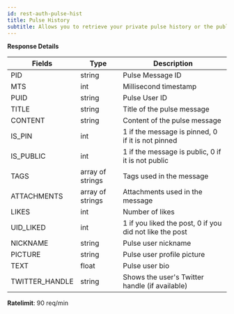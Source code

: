 ```yaml
---
id: rest-auth-pulse-hist
title: Pulse History
subtitle: Allows you to retrieve your private pulse history or the public pulse history with an additional UID_LIKED field.
---
```


**Response Details**

Fields | Type | Description
--- | --- | ---
PID|  string | Pulse Message ID
MTS  |  int  |  Millisecond timestamp
PUID|  string | Pulse User ID
TITLE|  string | Title of the pulse message
CONTENT|  string | Content of the pulse message
IS_PIN|  int| 1 if the message is pinned, 0 if it is not pinned
IS_PUBLIC|  int| 1 if the message is public, 0 if it is not public
TAGS| array of strings | Tags used in the message
ATTACHMENTS| array of strings | Attachments used in the message
LIKES |  int  |  Number of likes
UID_LIKED| int | 1 if you liked the post, 0 if you did not like the post
NICKNAME | string | Pulse user nickname
PICTURE | string| Pulse user profile picture
TEXT|  float  | Pulse user bio
TWITTER_HANDLE | string | Shows the user's Twitter handle (if available)

**Ratelimit**: 90 req/min
